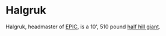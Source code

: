 # Halgruk

Halgruk,
headmaster of [EPIC](../places/epic.html),
is a 10', 510 pound 
[half hill giant](http://www.dandwiki.com/wiki/Half-Giant_(5e_Race)#Hill_Giant).
